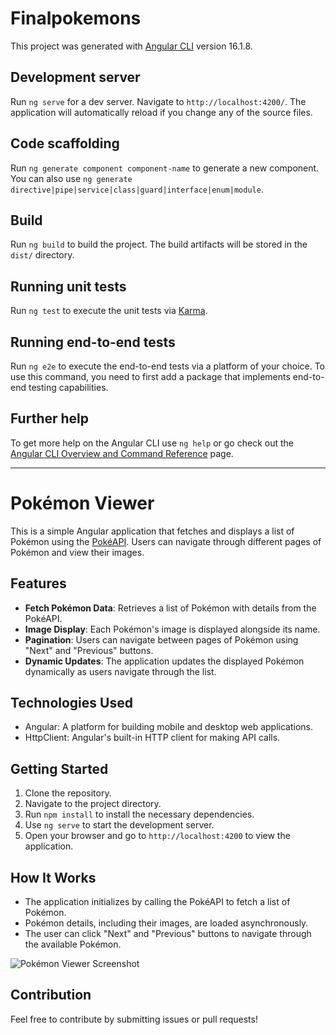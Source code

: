 # Finalpokemons

This project was generated with [Angular CLI](https://github.com/angular/angular-cli) version 16.1.8.

## Development server

Run `ng serve` for a dev server. Navigate to `http://localhost:4200/`. The application will automatically reload if you change any of the source files.

## Code scaffolding

Run `ng generate component component-name` to generate a new component. You can also use `ng generate directive|pipe|service|class|guard|interface|enum|module`.

## Build

Run `ng build` to build the project. The build artifacts will be stored in the `dist/` directory.

## Running unit tests

Run `ng test` to execute the unit tests via [Karma](https://karma-runner.github.io).

## Running end-to-end tests

Run `ng e2e` to execute the end-to-end tests via a platform of your choice. To use this command, you need to first add a package that implements end-to-end testing capabilities.

## Further help

To get more help on the Angular CLI use `ng help` or go check out the [Angular CLI Overview and Command Reference](https://angular.io/cli) page.


********************************************************************************************************************************************************************************************************************
# Pokémon Viewer

This is a simple Angular application that fetches and displays a list of Pokémon using the [PokéAPI](https://pokeapi.co/). Users can navigate through different pages of Pokémon and view their images.

## Features

- **Fetch Pokémon Data**: Retrieves a list of Pokémon with details from the PokéAPI.
- **Image Display**: Each Pokémon's image is displayed alongside its name.
- **Pagination**: Users can navigate between pages of Pokémon using "Next" and "Previous" buttons.
- **Dynamic Updates**: The application updates the displayed Pokémon dynamically as users navigate through the list.

## Technologies Used

- Angular: A platform for building mobile and desktop web applications.
- HttpClient: Angular's built-in HTTP client for making API calls.

## Getting Started

1. Clone the repository.
2. Navigate to the project directory.
3. Run `npm install` to install the necessary dependencies.
4. Use `ng serve` to start the development server.
5. Open your browser and go to `http://localhost:4200` to view the application.

## How It Works

- The application initializes by calling the PokéAPI to fetch a list of Pokémon.
- Pokémon details, including their images, are loaded asynchronously.
- The user can click "Next" and "Previous" buttons to navigate through the available Pokémon.

![Pokémon Viewer Screenshot](Screenshot%2024-09-20%20115101.png)

## Contribution

Feel free to contribute by submitting issues or pull requests!

